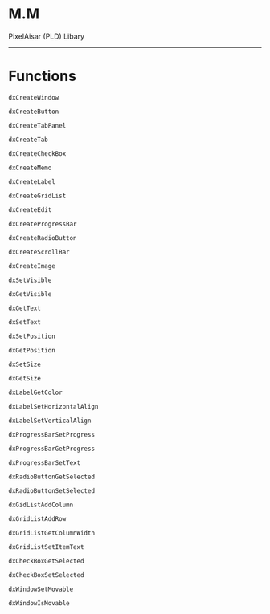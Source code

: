 # M.M

PixelAisar (PLD) Libary 

-----

# Functions

  	dxCreateWindow
  
	dxCreateButton 
	 
	dxCreateTabPanel
	
	dxCreateTab
	
	dxCreateCheckBox
	
	dxCreateMemo
	
	dxCreateLabel
	
	dxCreateGridList
	
	dxCreateEdit
	
	dxCreateProgressBar
	
	dxCreateRadioButton
	
	dxCreateScrollBar
	
	dxCreateImage
	
	dxSetVisible
	
	dxGetVisible
	
	dxGetText
	
	dxSetText
	
	dxSetPosition
	
	dxGetPosition
	
	dxSetSize
	
	dxGetSize
	
	dxLabelGetColor
	
	dxLabelSetHorizontalAlign
	
	dxLabelSetVerticalAlign
	
	dxProgressBarSetProgress
	
	dxProgressBarGetProgress
	
	dxProgressBarSetText
	
	dxRadioButtonGetSelected
	
	dxRadioButtonSetSelected
	
	dxGidListAddColumn
	
	dxGridListAddRow
	
	dxGridListGetColumnWidth
	
	dxGridListSetItemText
	
	dxCheckBoxGetSelected
	
	dxCheckBoxSetSelected
	
	dxWindowSetMovable

	dxWindowIsMovable
	
	
